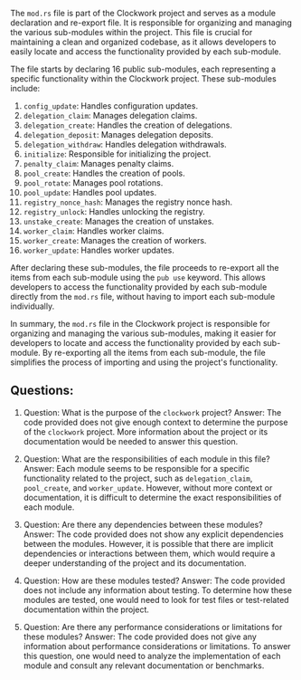 The `mod.rs` file is part of the Clockwork project and serves as a module declaration and re-export file. It is responsible for organizing and managing the various sub-modules within the project. This file is crucial for maintaining a clean and organized codebase, as it allows developers to easily locate and access the functionality provided by each sub-module.

The file starts by declaring 16 public sub-modules, each representing a specific functionality within the Clockwork project. These sub-modules include:

1. `config_update`: Handles configuration updates.
2. `delegation_claim`: Manages delegation claims.
3. `delegation_create`: Handles the creation of delegations.
4. `delegation_deposit`: Manages delegation deposits.
5. `delegation_withdraw`: Handles delegation withdrawals.
6. `initialize`: Responsible for initializing the project.
7. `penalty_claim`: Manages penalty claims.
8. `pool_create`: Handles the creation of pools.
9. `pool_rotate`: Manages pool rotations.
10. `pool_update`: Handles pool updates.
11. `registry_nonce_hash`: Manages the registry nonce hash.
12. `registry_unlock`: Handles unlocking the registry.
13. `unstake_create`: Manages the creation of unstakes.
14. `worker_claim`: Handles worker claims.
15. `worker_create`: Manages the creation of workers.
16. `worker_update`: Handles worker updates.

After declaring these sub-modules, the file proceeds to re-export all the items from each sub-module using the `pub use` keyword. This allows developers to access the functionality provided by each sub-module directly from the `mod.rs` file, without having to import each sub-module individually.

In summary, the `mod.rs` file in the Clockwork project is responsible for organizing and managing the various sub-modules, making it easier for developers to locate and access the functionality provided by each sub-module. By re-exporting all the items from each sub-module, the file simplifies the process of importing and using the project's functionality.
## Questions: 
 1. Question: What is the purpose of the `clockwork` project?
   Answer: The code provided does not give enough context to determine the purpose of the `clockwork` project. More information about the project or its documentation would be needed to answer this question.

2. Question: What are the responsibilities of each module in this file?
   Answer: Each module seems to be responsible for a specific functionality related to the project, such as `delegation_claim`, `pool_create`, and `worker_update`. However, without more context or documentation, it is difficult to determine the exact responsibilities of each module.

3. Question: Are there any dependencies between these modules?
   Answer: The code provided does not show any explicit dependencies between the modules. However, it is possible that there are implicit dependencies or interactions between them, which would require a deeper understanding of the project and its documentation.

4. Question: How are these modules tested?
   Answer: The code provided does not include any information about testing. To determine how these modules are tested, one would need to look for test files or test-related documentation within the project.

5. Question: Are there any performance considerations or limitations for these modules?
   Answer: The code provided does not give any information about performance considerations or limitations. To answer this question, one would need to analyze the implementation of each module and consult any relevant documentation or benchmarks.
    